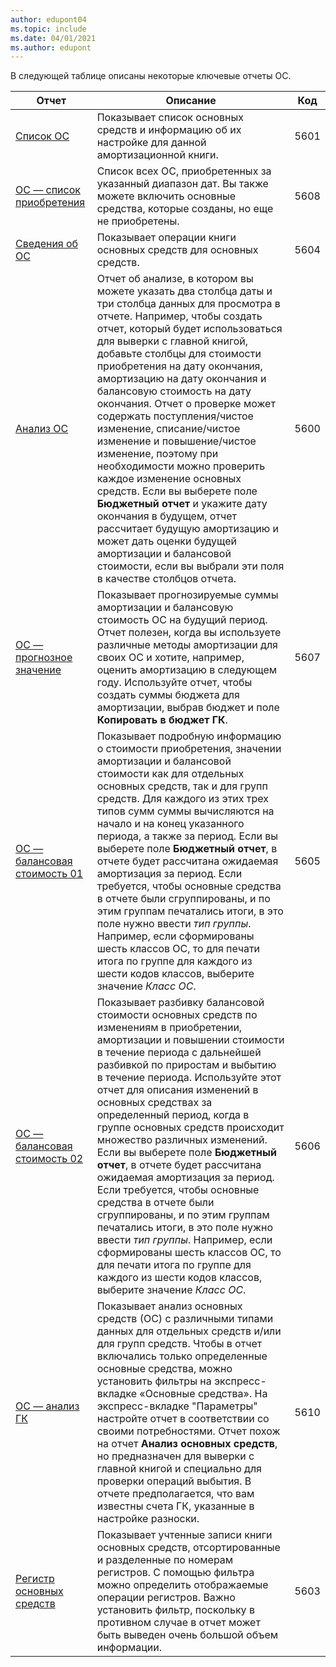 ```yaml
---
author: edupont04
ms.topic: include
ms.date: 04/01/2021
ms.author: edupont
---
```


В следующей таблице описаны некоторые ключевые отчеты ОС.

| Отчет | Описание | Код | 
|--|--|--|
| [Список ОС](https://businesscentral.dynamics.com?report=5601)| Показывает список основных средств и информацию об их настройке для данной амортизационной книги. |5601 |
| [ОС — список приобретения](https://businesscentral.dynamics.com?report=5608) |  Список всех ОС, приобретенных за указанный диапазон дат. Вы также можете включить основные средства, которые созданы, но еще не приобретены. |5608 |
| [Сведения об ОС](https://businesscentral.dynamics.com?report=5604)| Показывает операции книги основных средств для основных средств. |5604 |
| [Анализ ОС](https://businesscentral.dynamics.com?report=5600)| Отчет об анализе, в котором вы можете указать два столбца даты и три столбца данных для просмотра в отчете. Например, чтобы создать отчет, который будет использоваться для выверки с главной книгой, добавьте столбцы для стоимости приобретения на дату окончания, амортизацию на дату окончания и балансовую стоимость на дату окончания. Отчет о проверке может содержать поступления/чистое изменение, списание/чистое изменение и повышение/чистое изменение, поэтому при необходимости можно проверить каждое изменение основных средств. Если вы выберете поле **Бюджетный отчет** и укажите дату окончания в будущем, отчет рассчитает будущую амортизацию и может дать оценки будущей амортизации и балансовой стоимости, если вы выбрали эти поля в качестве столбцов отчета. |5600|
| [ОС — прогнозное значение](https://businesscentral.dynamics.com?report=5607)| Показывает прогнозируемые суммы амортизации и балансовую стоимость ОС на будущий период. Отчет полезен, когда вы используете различные методы амортизации для своих ОС и хотите, например, оценить амортизацию в следующем году. Используйте отчет, чтобы создать суммы бюджета для амортизации, выбрав бюджет и поле **Копировать в бюджет ГК**. |5607 |
| [ОС — балансовая стоимость 01](https://businesscentral.dynamics.com?report=5605)|Показывает подробную информацию о стоимости приобретения, значении амортизации и балансовой стоимости как для отдельных основных средств, так и для групп средств. Для каждого из этих трех типов сумм суммы вычисляются на начало и на конец указанного периода, а также за период. Если вы выберете поле **Бюджетный отчет**, в отчете будет рассчитана ожидаемая амортизация за период. Если требуется, чтобы основные средства в отчете были сгруппированы, и по этим группам печатались итоги, в это поле нужно ввести *тип группы*. Например, если сформированы шесть классов ОС, то для печати итога по группе для каждого из шести кодов классов, выберите значение *Класс ОС*.|5605|
| [ОС — балансовая стоимость 02](https://businesscentral.dynamics.com?report=5606)|Показывает разбивку балансовой стоимости основных средств по изменениям в приобретении, амортизации и повышении стоимости в течение периода с дальнейшей разбивкой по приростам и выбытию в течение периода. Используйте этот отчет для описания изменений в основных средствах за определенный период, когда в группе основных средств происходит множество различных изменений. Если вы выберете поле **Бюджетный отчет**, в отчете будет рассчитана ожидаемая амортизация за период. Если требуется, чтобы основные средства в отчете были сгруппированы, и по этим группам печатались итоги, в это поле нужно ввести *тип группы*. Например, если сформированы шесть классов ОС, то для печати итога по группе для каждого из шести кодов классов, выберите значение *Класс ОС*. |5606|
| [ОС — анализ ГК](https://businesscentral.dynamics.com?report=5610)|Показывает анализ основных средств (ОС) с различными типами данных для отдельных средств и/или для групп средств. Чтобы в отчет включались только определенные основные средства, можно установить фильтры на экспресс-вкладке «Основные средства». На экспресс-вкладке "Параметры" настройте отчет в соответствии со своими потребностями. Отчет похож на отчет **Анализ основных средств**, но предназначен для выверки с главной книгой и специально для проверки операций выбытия. В отчете предполагается, что вам известны счета ГК, указанные в настройке разноски. | 5610 |
| [Регистр основных средств](https://businesscentral.dynamics.com?report=5603) |Показывает учтенные записи книги основных средств, отсортированные и разделенные по номерам регистров. С помощью фильтра можно определить отображаемые операции регистров. Важно установить фильтр, поскольку в противном случае в отчет может быть выведен очень большой объем информации. |5603  |
